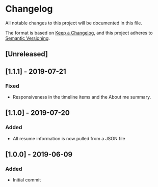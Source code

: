 # Changelog
All notable changes to this project will be documented in this file.

The format is based on [Keep a Changelog](https://keepachangelog.com/en/1.0.0/),
and this project adheres to [Semantic Versioning](https://semver.org/spec/v2.0.0.html).

## [Unreleased]

## [1.1.1] - 2019-07-21
### Fixed
 - Responsiveness in the timeline items and the About me summary.

## [1.1.0] - 2019-07-20
### Added
 - All resume information is now pulled from a JSON file

## [1.0.0] - 2019-06-09
### Added
 - Initial commit